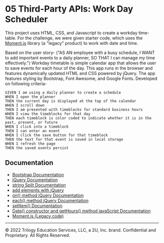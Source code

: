# 05 Third-Party APIs: Work Day Scheduler

This project uses HTML, CSS, and Javascript to create a workday time-table. For the challenge, we were given starter code, which uses the [Moment.js](https://momentjs.com/) library (a "legacy" product) to work with date and time.

Based on the user story-
("AS AN employee with a busy schedule, I WANT to add important events to a daily planner, SO THAT I can manage my time effectively.")
Workday timetable is simple calendar app that allows the user to save events for each hour of the day. This app runs in the browser and features dynamically updated HTML and CSS powered by jQuery. The app features styling by Bootstrap, Font Awesome, and Google Fonts. Developed on following criteria-

```
GIVEN I am using a daily planner to create a schedule
WHEN I open the planner
THEN the current day is displayed at the top of the calendar
WHEN I scroll down
THEN I am presented with timeblocks for standard business hours
WHEN I view the timeblocks for that day
THEN each timeblock is color coded to indicate whether it is in the past, present, or future
WHEN I click into a timeblock
THEN I can enter an event
WHEN I click the save button for that timeblock
THEN the text for that event is saved in local storage
WHEN I refresh the page
THEN the saved events persist
```

## Documentation

- [Bootstrap Documentation](https://getbootstrap.com/docs/5.1/getting-started/introduction//)
- [jQuery Documentation](https://api.jquery.com/)
- [string Split Documentation](https://www.w3schools.com/jsref/jsref_split.asp)
- [add elements with jQuery](https://www.w3schools.com/jquery/jquery_dom_add.asp)
- [on() method jQuery Documentation](https://api.jquery.com/on/)
- [each() method jQuery Documentation](https://api.jquery.com/each/)
- [setItem() Documentation](https://developer.mozilla.org/en-US/docs/Web/API/Storage/setItem)
- [Date() constructor and getHours() method javaScript Documentation](https://api.jquery.com/each/)
- [Moment.js (Legacy code)](https://momentjs.com/docs/)

---

© 2022 Trilogy Education Services, LLC, a 2U, Inc. brand. Confidential and Proprietary. All Rights Reserved.
